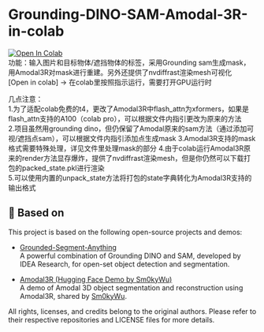 # Grounding-DINO-SAM-Amodal-3R-in-colab
[![Open In Colab](https://colab.research.google.com/assets/colab-badge.svg)](
https://colab.research.google.com/github/michaelz9436/GroundingDINO_SAM_Amodal3R_in_colab/blob/main/DINO_SAM_Amodal3R.ipynb)  
功能：输入图片和目标物体/遮挡物体的标签，采用Grounding sam生成mask，用Amodal3R对mask进行重建。另外还提供了nvdiffrast渲染mesh可视化  
[Open in colab] -> 在colab里按照指示运行，需要打开GPU运行时

几点注意：  
1.为了适配colab免费的t4，更改了Amodal3R中flash_attn为xformers，如果是flash_attn支持的A100（colab pro），可以根据文件内指引更改为原来的方法  
2.项目虽然用grounding dino，但仍保留了Amodal原来的sam方法（通过添加可视/遮挡点sam），可以根据文件内指引添加点生成mask 
3.Amodal3R支持的mask格式需要特殊处理，详见文件里处理mask的部分
4.由于colab运行Amodal3R原来的render方法显存爆炸，提供了nvdiffrast渲染mesh，但是你仍然可以下载打包的packed_state.pkl进行渲染  
5.可以使用内置的unpack_state方法将打包的state字典转化为Amodal3R支持的输出格式  
## 🔗 Based on

This project is based on the following open-source projects and demos:

- [Grounded-Segment-Anything](https://github.com/IDEA-Research/Grounded-Segment-Anything)  
  A powerful combination of Grounding DINO and SAM, developed by IDEA Research, for open-set object detection and segmentation.

- [Amodal3R (Hugging Face Demo by Sm0kyWu)](https://huggingface.co/spaces/Sm0kyWu/Amodal3R)  
  A demo of Amodal 3D object segmentation and reconstruction using Amodal3R, shared by [Sm0kyWu](https://huggingface.co/Sm0kyWu).

All rights, licenses, and credits belong to the original authors. Please refer to their respective repositories and LICENSE files for more details.

